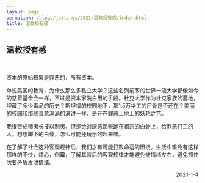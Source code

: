 ```yaml
---
layout: page
permalink: /blogs/jottings/2021/温教授有感/index.html
title: 温教授有感
---
```


## 温教授有感
<br>

资本的原始积累是罪恶的，所有资本。

单说美国的教育，为什么那么多私立大学？这些名列前茅的世界一流大学都像如今的慈善基金会一样，不过是资本家洗白用的手段。杜克大学作为杜克家族的墓地，埋藏了多少毒品的历史？斯坦福的校园地下，那1.5万华工的尸骨是否还在？美丽的校园和那些善意满满的演讲一样，是开在罪恶土地上的妖艳之花。

我很赞成师夷长技以制夷，但是绝对厌恶那些跪在祖宗的白骨上，给罪恶打工的人。想想脚下的白骨，怎么可能还玩乐的起来嘛。

在了解了社会这种客观规律后，我们才有可能打败命运的阻挠。生活中难免有这样那样的不快，烦心，倒霉，了解其背后的客观规律才能避免被情绪左右，避免抓住次要矛盾发泄情绪。

<p align="right">2021-1-4</p>